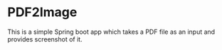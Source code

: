 # PDF2Image

This is a simple Spring boot app which takes a PDF file as an input and provides screenshot of it.
